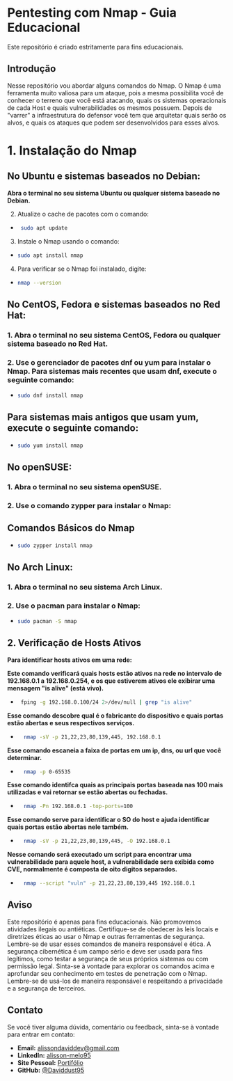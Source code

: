 # Pentesting com Nmap - Guia Educacional

Este repositório é criado estritamente para fins educacionais.

## Introdução
<justify>
Nesse repositório vou abordar alguns comandos do Nmap. O Nmap é uma ferramenta muito valiosa para um ataque, pois a mesma possibilita você de conhecer o terreno que você está atacando, quais os sistemas operacionais de cada Host e quais vulnerabilidades os mesmos possuem. Depois de "varrer" a infraestrutura do defensor você tem que arquitetar quais serão os alvos, e quais os ataques que podem ser desenvolvidos para esses alvos.
</justify>

# 1. Instalação do Nmap
## No Ubuntu e sistemas baseados no Debian:

**Abra o terminal no seu sistema Ubuntu ou qualquer sistema baseado no Debian.**

2. Atualize o cache de pacotes com o comando:
- ```bash
   sudo apt update
3. Instale o Nmap usando o comando:
- ```bash
  sudo apt install nmap
4. Para verificar se o Nmap foi instalado, digite:
- ```bash
  nmap --version
## No CentOS, Fedora e sistemas baseados no Red Hat:
### 1. Abra o terminal no seu sistema CentOS, Fedora ou qualquer sistema baseado no Red Hat.

### 2. Use o gerenciador de pacotes dnf ou yum para instalar o Nmap. Para sistemas mais recentes que usam dnf, execute o seguinte comando:
- ```bash
  sudo dnf install nmap
## Para sistemas mais antigos que usam yum, execute o seguinte comando:
- ```bash
  sudo yum install nmap
## No openSUSE:
### 1. Abra o terminal no seu sistema openSUSE.

### 2. Use o comando zypper para instalar o Nmap:
## Comandos Básicos do Nmap
- ```bash
  sudo zypper install nmap
## No Arch Linux:
### 1. Abra o terminal no seu sistema Arch Linux.

### 2. Use o pacman para instalar o Nmap:
- ```bash
  sudo pacman -S nmap
## 2. Verificação de Hosts Ativos

**Para identificar hosts ativos em uma rede:**

**Este comando verificará quais hosts estão ativos na rede no intervalo de 192.168.0.1 a 192.168.0.254, e os que estiverem ativos ele exibirar uma mensagem "is alive" (está vivo).**
-  ```bash
    fping -g 192.168.0.100/24 2>/dev/null | grep "is alive"
**Esse comando descobre qual é o fabricante do dispositivo e quais portas estão abertas e seus respectivos serviços.**
- ```bash
    nmap -sV -p 21,22,23,80,139,445, 192.168.0.1
**Esse comando escaneia a faixa de portas em um ip, dns, ou url que você determinar.**
- ```bash
    nmap -p 0-65535
**Esse comando identifca quais as principais portas baseada nas 100 mais utilizadas e vai retornar se estão abertas ou fechadas.**
- ```bash
    nmap -Pn 192.168.0.1 -top-ports=100
**Esse comando serve para identificar o SO do host e ajuda identificar quais portas estão abertas nele também.**
- ```bash
    nmap -sV -p 21,22,23,80,139,445, -O 192.168.0.1
**Nesse comando será executado um script para encontrar uma vulnerabilidade para aquele host, a vulnerabilidade sera exibida como CVE, normalmente é composta de oito digitos separados.**
- ```bash
    nmap --script "vuln" -p 21,22,23,80,139,445 192.168.0.1
## Aviso
<justify>
Este repositório é apenas para fins educacionais. Não promovemos atividades ilegais ou antiéticas. Certifique-se de obedecer às leis locais e diretrizes éticas ao usar o Nmap e outras ferramentas de segurança.
Lembre-se de usar esses comandos de maneira responsável e ética. A segurança cibernética é um campo sério e deve ser usada para fins legítimos, como testar a segurança de seus próprios sistemas ou com permissão legal.
Sinta-se à vontade para explorar os comandos acima e aprofundar seu conhecimento em testes de penetração com o Nmap. Lembre-se de usá-los de maneira responsável e respeitando a privacidade e a segurança de terceiros.
<justify>

## Contato
Se você tiver alguma dúvida, comentário ou feedback, sinta-se à vontade para entrar em contato:

- **Email:** alissondaviddev@gmail.com
- **LinkedIn:** [alisson-melo95](https://www.linkedin.com/in/alisson-melo95/) 
- **Site Pessoal:** [Portifólio](https://alissondev.tech)
- **GitHub:** [@Daviddust95](https://github.com/Daviddust95)


